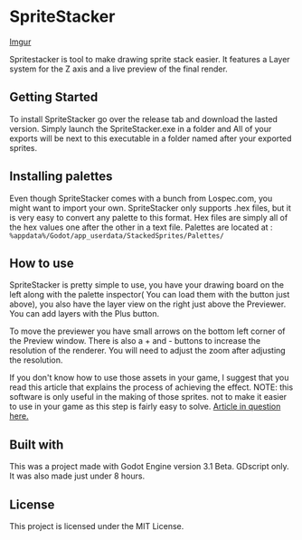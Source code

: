 # SpriteStacker

[Imgur](https://imgur.com/q7kkfad)

Spritestacker is tool to make drawing sprite stack easier. It features a Layer system for the Z axis and a live preview of the final render.

## Getting Started

To install SpriteStacker go over the release tab and download the lasted version. Simply launch the SpriteStacker.exe in a folder and All of your exports will be next to this executable in a folder named after your exported sprites.

## Installing palettes

Even though SpriteStacker comes with a bunch from Lospec.com, you might want to import your own. SpriteStacker only supports .hex files, but it is very easy to convert any palette to this format. Hex files are simply all of the hex values one after the other in a text file. Palettes are located at : `%appdata%/Godot/app_userdata/StackedSprites/Palettes/`

## How to use

SpriteStacker is pretty simple to use, you have your drawing board on the left along with the palette inspector( You can load them with the button just above), you also have the layer view on the right just above the Previewer. You can add layers with the Plus button.

To move the previewer you have small arrows on the bottom left corner of the Preview window. There is also a + and - buttons to increase the resolution of the renderer. You will need to adjust the zoom after adjusting the resolution.

If you don't know how to use those assets in your game, I suggest that you read this article that explains the process of achieving the effect. NOTE: this software is only useful in the making of those sprites. not to make it easier to use in your game as this step is fairly easy to solve. [Article in question here.](http://www.like100bears.com/writing/2d-3d-in-gamemaker-studio)

## Built with

This was a project made with Godot Engine version 3.1 Beta. GDscript only. It was also made just under 8 hours. 

## License

This project is licensed under the MIT License.



